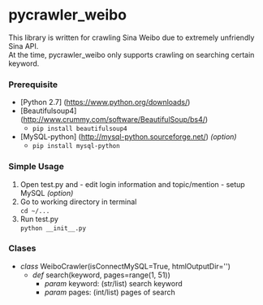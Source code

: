 # pycrawler_weibo
This library is written for crawling Sina Weibo due to extremely unfriendly Sina API.  
At the time, pycrawler_weibo only supports crawling on searching certain keyword.

### Prerequisite
  - [Python 2.7] (https://www.python.org/downloads/)
  - [Beautifulsoup4] (http://www.crummy.com/software/BeautifulSoup/bs4/)
    - `pip install beautifulsoup4`
  - [MySQL-python] (http://mysql-python.sourceforge.net/) *(option)*
    - `pip install mysql-python`

### Simple Usage
  1. Open test.py and
    - edit login information and topic/mention
    - setup MySQL *(option)*
  2. Go to working directory in terminal  
    `cd ~/...`
  3. Run test.py  
    `python __init__.py`

### Clases
- *class* WeiboCrawler(isConnectMySQL=True, htmlOutputDir='')
  - *def* search(keyword, pages=range(1, 51))
    - *param* keyword: (str/list) search keyword
    - *param* pages: (int/list) pages of search
  
